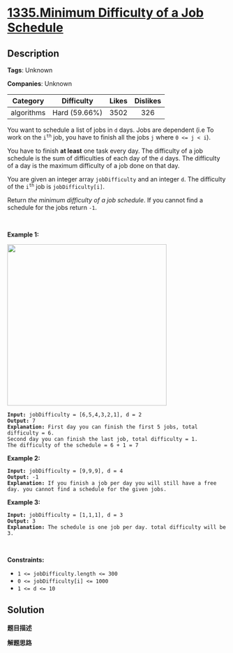 # [1335.Minimum Difficulty of a Job Schedule](https://leetcode.com/problems/minimum-difficulty-of-a-job-schedule/description/)

## Description

**Tags**: Unknown

**Companies**: Unknown

| Category | Difficulty | Likes | Dislikes |
| :------: | :--------: | :---: | :------: |
| algorithms | Hard (59.66%) | 3502 | 326 |

<p>You want to schedule a list of jobs in <code>d</code> days. Jobs are dependent (i.e To work on the <code>i<sup>th</sup></code> job, you have to finish all the jobs <code>j</code> where <code>0 &lt;= j &lt; i</code>).</p>
<p>You have to finish <strong>at least</strong> one task every day. The difficulty of a job schedule is the sum of difficulties of each day of the <code>d</code> days. The difficulty of a day is the maximum difficulty of a job done on that day.</p>
<p>You are given an integer array <code>jobDifficulty</code> and an integer <code>d</code>. The difficulty of the <code>i<sup>th</sup></code> job is <code>jobDifficulty[i]</code>.</p>
<p>Return <em>the minimum difficulty of a job schedule</em>. If you cannot find a schedule for the jobs return <code>-1</code>.</p>
<p>&nbsp;</p>
<p><strong class="example">Example 1:</strong></p>
<img alt="" src="https://assets.leetcode.com/uploads/2020/01/16/untitled.png" style="width: 365px; height: 370px;" />
<pre><code><strong>Input:</strong> jobDifficulty = [6,5,4,3,2,1], d = 2
<strong>Output:</strong> 7
<strong>Explanation:</strong> First day you can finish the first 5 jobs, total difficulty = 6.
Second day you can finish the last job, total difficulty = 1.
The difficulty of the schedule = 6 + 1 = 7 </code></pre>
<p><strong class="example">Example 2:</strong></p>
<pre><code><strong>Input:</strong> jobDifficulty = [9,9,9], d = 4
<strong>Output:</strong> -1
<strong>Explanation:</strong> If you finish a job per day you will still have a free day. you cannot find a schedule for the given jobs.</code></pre>
<p><strong class="example">Example 3:</strong></p>
<pre><code><strong>Input:</strong> jobDifficulty = [1,1,1], d = 3
<strong>Output:</strong> 3
<strong>Explanation:</strong> The schedule is one job per day. total difficulty will be 3.</code></pre>
<p>&nbsp;</p>
<p><strong>Constraints:</strong></p>
<ul>
  <li><code>1 &lt;= jobDifficulty.length &lt;= 300</code></li>
  <li><code>0 &lt;= jobDifficulty[i] &lt;= 1000</code></li>
  <li><code>1 &lt;= d &lt;= 10</code></li>
</ul>

## Solution

**题目描述**

**解题思路**
